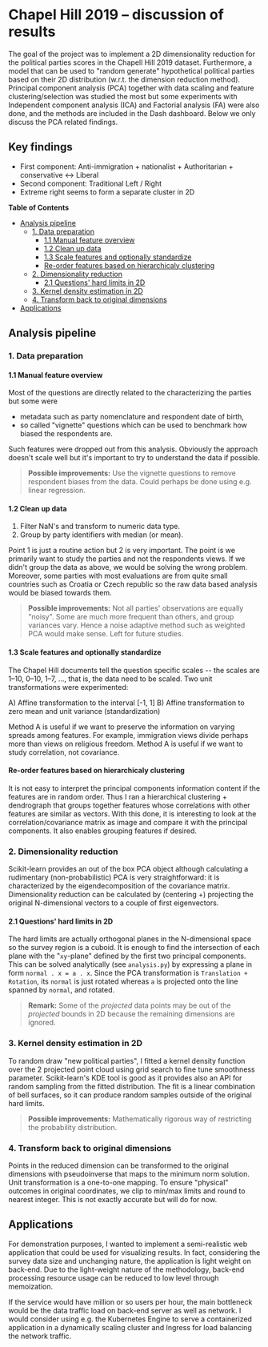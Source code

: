 # Chapel Hill 2019 – discussion of results

The goal of the project was to implement a 2D dimensionality reduction for the
political parties scores in the Chapell Hill 2019 dataset. Furthermore, a model
that can be used to "random generate" hypothetical political parties based on
their 2D distribution (w.r.t. the dimension reduction method). Principal
component analysis (PCA) together with data scaling and feature
clustering/selection was studied the most but some experiments with Independent
component analysis (ICA) and Factorial analysis (FA) were also done, and the
methods are included in the Dash dashboard. Below we only discuss the PCA
related findings.

## Key findings

- First component: Anti-immigration + nationalist + Authoritarian + conservative <-> Liberal
- Second component: Traditional Left / Right
- Extreme right seems to form a separate cluster in 2D


<!-- markdown-toc start - Don't edit this section. Run M-x markdown-toc-refresh-toc -->
**Table of Contents**

- [Analysis pipeline](#analysis-pipeline)
    - [1. Data preparation](#1-data-preparation)
        - [1.1 Manual feature overview](#11-manual-feature-overview)
        - [1.2 Clean up data](#12-clean-up-data)
        - [1.3 Scale features and optionally standardize](#13-scale-features-and-optionally-standardize)
        - [Re-order features based on hierarchicaly clustering](#re-order-features-based-on-hierarchicaly-clustering)
    - [2. Dimensionality reduction](#2-dimensionality-reduction)
        - [2.1 Questions' hard limits in 2D](#21-questions-hard-limits-in-2d)
    - [3. Kernel density estimation in 2D](#3-kernel-density-estimation-in-2d)
    - [4. Transform back to original dimensions](#4-transform-back-to-original-dimensions)
- [Applications](#applications)

<!-- markdown-toc end -->


## Analysis pipeline

### 1. Data preparation

#### 1.1 Manual feature overview

Most of the questions are directly related to the characterizing the parties but
some were

- metadata such as party nomenclature and respondent date of birth,
- so called "vignette" questions which can be used to benchmark how biased
  the respondents are.
  
Such features were dropped out from this analysis. Obviously the approach
doesn't scale well but it's important to try to understand the data if possible.

> **Possible improvements:** Use the vignette questions to remove respondent biases from the data. Could perhaps be done using e.g. linear regression.

#### 1.2 Clean up data

1. Filter NaN's and transform to numeric data type.
2. Group by party identifiers with median (or mean). 

Point 1 is just a routine action but 2 is very important. The point is we
primarily want to study the parties and not the respondents views. If we didn't
group the data as above, we would be solving the wrong problem. Moreover, some
parties with most evaluations are from quite small countries such as Croatia or
Czech republic so the raw data based analysis would be biased towards them.

> **Possible improvements:** Not all parties' observations are equally "noisy". Some are much more frequent than others, and group variances vary. Hence a noise adaptive method such as weighted PCA would make sense. Left for future studies.

#### 1.3 Scale features and optionally standardize

The Chapel Hill documents tell the question specific scales -- the scales are 1–10, 0–10, 1–7, ..., that is, the data need to be scaled. Two unit transformations were experimented:

A) Affine transformation to the interval [-1, 1] 
B) Affine transformation to zero mean and unit variance (standardization)

Method A is useful if we want to preserve the information on varying spreads
among features. For example, immigration views divide perhaps more than views on
religious freedom. Method A is useful if we want to study correlation, not
covariance.

#### Re-order features based on hierarchicaly clustering

It is not easy to interpret the principal components information content if the
features are in random order. Thus I ran a hierarchical clustering + dendrograph
that groups together features whose correlations with other features are similar
as vectors. With this done, it is interesting to look at the
correlation/covariance matrix as image and compare it with the principal
components. It also enables grouping features if desired.

### 2. Dimensionality reduction

Scikit-learn provides an out of the box PCA object although calculating a
rudimentary (non-probabilistic) PCA is very straightforward: it is characterized
by the eigendecomposition of the covariance matrix. Dimensionality reduction can
be calculated by (centering +) projecting the original N-dimensional vectors to
a couple of first eigenvectors.

#### 2.1 Questions' hard limits in 2D

The hard limits are actually orthogonal planes in the N-dimensional space so the
survey region is a cuboid. It is enough to find the intersection of each plane
with the "`xy`-plane" defined by the first two principal components. This can be
solved analytically (see `analysis.py`) by expressing a plane in form `normal .
x = a . x`. Since the PCA transformation is `Translation + Rotation`, its
`normal` is just rotated whereas `a` is projected onto the line spanned by
`normal`, and rotated.

> **Remark:** Some of the _projected_ data points may be out of the _projected_ bounds in 2D because the remaining dimensions are ignored.

### 3. Kernel density estimation in 2D

To random draw "new political parties", I fitted a kernel density function over
the 2 projected point cloud using grid search to fine tune smoothness parameter.
Scikit-learn's KDE tool is good as it provides also an API for random sampling
from the fitted distribution. The fit is a linear combination of bell surfaces,
so it can produce random samples outside of the original hard limits.

> **Possible improvements:** Mathematically rigorous way of restricting the probability distribution.

### 4. Transform back to original dimensions

Points in the reduced dimension can be transformed to the original dimensions
with pseudoinverse that maps to the minimum norm solution. Unit transformation
is a one-to-one mapping. To ensure "physical" outcomes in original coordinates,
we clip to min/max limits and round to nearest integer. This is not exactly
accurate but will do for now.

## Applications

For demonstration purposes, I wanted to implement a semi-realistic web
application that could be used for visualizing results. In fact, considering the
survey data size and unchanging nature, the application is light weight on
back-end. Due to the light-weight nature of the methodology, back-end processing
resource usage can be reduced to low level through memoization. 

If the service would have million or so users per hour, the main bottleneck
would be the data traffic load on back-end server as well as network. I would
consider using e.g. the Kubernetes Engine to serve a containerized application
in a dynamically scaling cluster and Ingress for load balancing the network
traffic.

<!-- Millions users: load balancing, -->
<!-- multiple machines, Kubernetes -->

<!-- - Load balancing: -->
<!--   reverse proxy distributes the requests -->
<!-- - defines resources before hand -->
<!-- - master node -> worker nodes -->
<!-- - in principle, scales w.r.t. load -->
<!-- - does the master proxy know loads of subjects? -->
<!-- - Google Kubernetes Engine out of the box solution -->


<!-- ## Dimensionality reduction of Chapel Hill 2019 dataset -->

<!-- The Chapel Hill dataset -->
<!-- [CHESDATA](https://www.chesdata.eu/2019-chapel-hill-expert-survey) contains -->
<!-- survey data regarding different political parties in EU member states. The -->
<!-- respondents are political science experts, and the questions cover a wide range -->
<!-- of topics related to views about economy, social policy, culture, immigration -->
<!-- and so on. -->

<!-- ### Remarks on the dataset -->

<!-- - The survey has been completed by political scientists, and not directly by party -->
<!-- members. -->
<!-- - Some columns are unrelated to -->

<!-- ### Methodology -->
<!-- - Data always centered -->
<!-- - Standardization not a good idea if the aim is to be able to produce an -->
<!--   interesting set of "random parties". Otherwise the difference in variances -->
<!--   will be hidden although it is interesting. -->

<!-- ### Notes -->

<!-- - Because of curse of dimensionality, it is hard to model density in higher dimensions -->
<!-- - It is hard to sample in higher dimensions -->
<!-- - In far-right--liberal axis most variation in absolute terms -->
<!-- - In traditional left-right axis most correlation -->
<!-- - Span of smaller components can be added to samples and they will still inverse transform -->
<!--   to same values -->
<!-- - When projected, some original data points fall outside of the polygon. This as expected, -->
<!--   as the projection ignores the rest of the PCA coordinates. In particular, if the other coordinates -->
<!--   are used, the points will of course inverse map back to the bounds. If we set other components to 0, -->
<!--   then the projected points will map outside of the bounds! -->
<!-- - Separate md file with answers to questions -->
<!-- - Run full pipeline: Clone repo -> make podman-up -> use app -->
